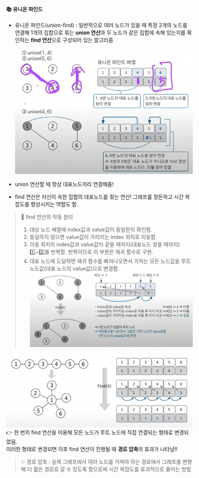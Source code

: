 #### 📚 유니온 파인드  
- 유니온 파인드(union-find) : 일반적으로 여러 노드가 있을 때 특정 2개의 노드를 연결해 1개의 집합으로 묶는 **union 연산**과 두 노드가 같은 집합에 속해 있는지를 확인하는 **find 연산**으로 구성되어 있는 알고리즘  

  ![](../img/union.png)  
- union 연산할 때 항상 대표노드끼리 연결해줌!
- find 연산은 자신이 속한 집합의 대표노드를 찾는 연산! 그래프를 정돈하고 시간 복잡도를 향상시키는 역할도 함.  
> 📌 find 연산의 작동 원리  
> 1. 대상 노드 배열에 index값과 value값이 동일한지 확인함.
> 2. 동일하지 않으면 value값이 가리키는 index 위치로 이동함.  
> 3. 이동 위치의 index값과 value값이 같을 때까지(대표노드 찾을 때까지) 1️⃣~2️⃣를 반복함. 반복이므로 이 부분은 재귀 함수로 구현.  
> 4. 대표 노드에 도달하면 재귀 함수를 빠져나오면서 거치는 모든 노드값을 루트 노드값(대표 노드의 value값)으로 변경함.  
> ![](../img/find.png)  

![](../img/find2.png)  
👉 한 번의 find 연산을 이용해 모든 노드가 루트 노드에 직접 연결되는 형태로 변경되었음.  
이러한 형태로 변경되면 이후 find 연산이 진행될 때 **경로 압축**의 효과가 나타남!!  
> ✨ 경로 압축 : 실제 그래프에서 여러 노드를 거쳐야 하는 경로에서 그래프를 변형해 더 짧은 경로로 갈 수 있도록 함으로써 시간 복잡도를 효과적으로 줄이는 방법